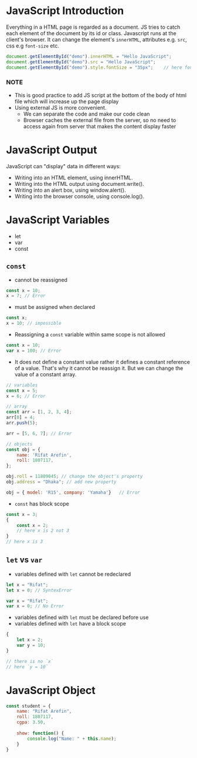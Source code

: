 # JavaScript Introduction

Everything in a HTML page is regarded as a document. JS tries to catch each element of the document by its id or class. Javascript runs at the client's browser.
It can change the element's `innerHTML`, attributes e.g. `src`, css e.g `font-size` etc. 

```js
document.getElementById("demo").innerHTML = "Hello JavaScript";
document.getElementById("demo").src = "Hello JavaScript";
document.getElementById("demo").style.fontSize = "35px";    // here fontSize means CSS's font-size
```
### NOTE
- This is good practice to add JS script at the bottom of the body of html file which will increase up the page display
- Using external JS is more convenient.
    - We can separate the code and make our code clean
    - Browser caches the external file from the server, so no need to access again from server that makes the content display faster


# JavaScript Output

JavaScript can "display" data in different ways:
- Writing into an HTML element, using innerHTML.
- Writing into the HTML output using document.write().
- Writing into an alert box, using window.alert().
- Writing into the browser console, using console.log().

# JavaScript Variables
- let
- var
- const

## `const`
- cannot be reassigned
```js
const x = 10; 
x = 7; // Error
```
- must be assigned when declared
```js
const x;
x = 10; // impossible
```
- Reassigning a `const` variable within same scope is not allowed

```js
const x = 10;
var x = 100; // Error
```

- It does not define a constant value rather it defines a constant reference of a value. That's why it cannot be reassign it. But we can change the value of a constant array.
```js
// variables
const x = 5;
x = 6; // Error

// array
const arr = [1, 2, 3, 4];
arr[0] = 4;
arr.push(5);    

arr = [5, 6, 7]; // Error

// objects
const obj = {
    name: 'Rifat Arefin',
    roll: 1807117, 
};

obj.roll = 11809045; // change the object's property
obj.address = "Dhaka"; // add new property

obj = { model: 'R15', company: 'Yamaha'}   // Error
```
- `const` has block scope
```js
const x = 3;
{
    const x = 2; 
    // here x is 2 not 3
}
// here x is 3
```

## `let` vs `var`
- variables defined with `let` cannot be redeclared
```js
let x = "Rifat";
let x = 0; // SyntexError

var x = "Rifat";
var x = 0; // No Error
```
- variables defined with `let` must be declared before use
- variables defined with `let` have a block scope
```js
{
    let x = 2;
    var y = 10;
}

// there is no `x` 
// here `y = 10`
```

# JavaScript Object

```js
const student = {
    name: "Rifat Arefin",
    roll: 1807117,
    cgpa: 3.50,
    
    show: function() {
        console.log("Name: " + this.name);
    }
}
```

